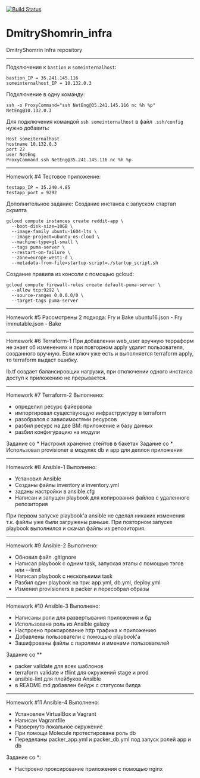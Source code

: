 [![Build Status](https://travis-ci.com/Otus-DevOps-2018-09/DmitryShomrin_infra.svg?branch=master)](https://travis-ci.com/Otus-DevOps-2018-09/DmitryShomrin_infra)
# DmitryShomrin_infra
DmitryShomrin Infra repository
***
Подключение к `bastion` и `someinternalhost`: 
```
bastion_IP = 35.241.145.116
someinternalhost_IP = 10.132.0.3
```
Подключение в одну команду:
```
ssh -o ProxyCommand="ssh NetEng@35.241.145.116 nc %h %p" NetEng@10.132.0.3
```

Для подключения командой `ssh someinternalhost` в файл `.ssh/config` нужно добавить:
```
Host someiternalhost
hostname 10.132.0.3
port 22
user NetEng
ProxyCommand ssh NetEng@35.241.145.116 nc %h %p
```

***
Homework #4
Тестовое приложение:
```
testapp_IP = 35.240.4.85
testapp_port = 9292
```
Дополнительное задание:
Создание инстанса с запуском стартап скрипта
```
gcloud compute instances create reddit-app \
  --boot-disk-size=10GB \
  --image-family ubuntu-1604-lts \
  --image-project=ubuntu-os-cloud \
  --machine-type=g1-small \
  --tags puma-server \
  --restart-on-failure \
  --zone=europe-west1-d \
  --metadata-from-file=startup-script=./startup_script.sh
```
Создание правила из консоли с помощью gcloud:
```
gcloud compute firewall-rules create default-puma-server \
  --allow tcp:9292 \
  --source-ranges 0.0.0.0/0 \
  --target-tags puma-server
```
***
Homework #5
Рассмотрены 2 подхода: Fry и Bake
ubuntu16.json - Fry
immutable.json - Bake
***
Homework #6
Terraform-1
При добавлении web_user вручную терраформ не знает об изменениях и при повторном apply удалит пользователя, созданного вручную. Если ключ уже есть и выполняется terraform apply, то terraform выдаст ошибку.

lb.tf создает балансировщик нагрузки, при отключении одного инстанса доступ к приложению не прерывается.

***
Homework #7
Terraform-2
Выполнено:
 - определил ресурс файервола
 - импортировал существующую инфраструктуру в terraform
 - разобрался с зависимостями ресурсов
 - разбил ресурс на две ВМ: приложение и базу данных
 - разбил конфигурацию на модули


Задание со *
Настроил хранение стейтов в бакетах
Задание со *
Использовал provisioner в модулях db и app для деплоя приложения

***
Homework #8
Ansible-1
Выполнено:
 - Установил Ansible
 - Созданы файлы inventory и inventory.yml
 - заданы настройки в ansible.cfg
 - Написан и запущен playbook для копирования файлов с удаленного репозитория

 При первом запуске playbook'а ansible не сделал никаких изменения т.к. файлы уже были загружены раньше.
 При повторном запуске playbook выполнился и скачал файлы из репозитория.

 ***
 Homework #9
 Ansible-2
 Выполнено:
  - Обновил файл .gitignore
  - Написал playbook с одним task, запуская этапы с помощью тэгов или --limit
  - Написал playbook с несколькими task
  - Разбил один playbook на три: app.yml, db.yml, deploy.yml
  - Изменил provisioners в packer и пересобрал образы

  ***
  Homework #10
  Ansible-3
  Выполнено:
   - Написаны роли для развертывания приложения и бд
   - Использована роль из Ansible galaxy
   - Настроено проксирование http трафика к приложению
   - Добавлены пользователи с помощью playbook'а
   - Зашифрованы файлы с паролями и именами пользователей

   Задание со **
   - packer validate для всех шаблонов
   - terraform validate и tflint для окружений stage и prod
   - ansible-lint для плейбуков Ansible
   - в README.md добавлен бейдж с статусом билда

  ***
  Homework #11
  Ansible-4
  Выполнено:
   - Установлен VirtualBox и Vagrant
   - Написан Vagrantfile
   - Развернуто локальное окружение
   - При помощи Molecule протестирована роль db
   - Переделаны packer_app.yml и packer_db.yml под запуск ролей app и db
  
  Задание со *:
   - Настроено проксирование приложения с помощью nginx
